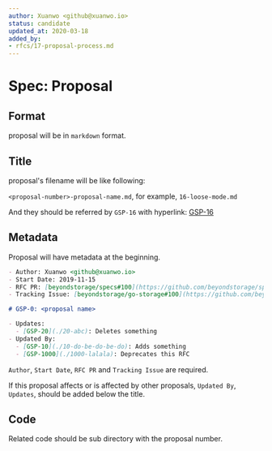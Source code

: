 ```yaml
---
author: Xuanwo <github@xuanwo.io>
status: candidate
updated_at: 2020-03-18
added_by:
- rfcs/17-proposal-process.md
---
```


# Spec: Proposal

## Format

proposal will be in `markdown` format.

## Title

proposal's filename will be like following:

`<proposal-number>-proposal-name.md`, for example, `16-loose-mode.md`

And they should be referred by `GSP-16` with hyperlink: [GSP-16]

## Metadata

Proposal will have metadata at the beginning.

```markdown
- Author: Xuanwo <github@xuanwo.io>
- Start Date: 2019-11-15
- RFC PR: [beyondstorage/specs#100](https://github.com/beyondstorage/specs/issues/100)
- Tracking Issue: [beyondstorage/go-storage#100](https://github.com/beyondstorage/go-storage/issues/100)

# GSP-0: <proposal name>

- Updates:
  - [GSP-20](./20-abc): Deletes something
- Updated By: 
  - [GSP-10](./10-do-be-do-be-do): Adds something
  - [GSP-1000](./1000-lalala): Deprecates this RFC
```

`Author`, `Start Date`, `RFC PR` and `Tracking Issue` are required.

If this proposal affects or is affected by other proposals, `Updated By`, `Updates`, should be added below the title.

## Code

Related code should be sub directory with the proposal number.

[GSP-16]: ../rfcs/16-loose-mode.md